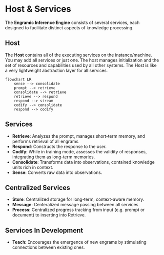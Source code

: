 # Host & Services

The **Engramic Inference Engine** consists of several services, each designed to facilitate distinct aspects of knowledge processing.

## Host

The **Host** contains all of the executing services on the instance/machine. You may add all services or just one. The host manages initialization and the set of resources and capabilities used by all other systems. The Host is like a very lightweight abstraction layer for all services.

```mermaid
flowchart LR
    sense --> consolidate
    prompt --> retrieve
    consolidate --> retrieve
    retrieve --> respond
    respond --> stream 
    codify --> consolidate
    respond --> codify 
```

## Services

- **Retrieve**: Analyzes the prompt, manages short-term memory, and performs retrieval of all engrams.
- **Respond**: Constructs the response to the user.
- **Codify**: While in training mode, assesses the validity of responses, integrating them as long-term memories.
- **Consolidate**: Transforms data into observations, contained knowledge units rich in context.
- **Sense**: Converts raw data into observations.

## Centralized Services

- **Store**: Centralized storage for long-term, context-aware memory.
- **Message**: Centeralized message passing between all services.
- **Process**: Centralized progress tracking from input (e.g. prompt or document) to inserting into Retrieve.

## Services In Development


- **Teach**: Encourages the emergence of new engrams by stimulating connections between existing ones.


